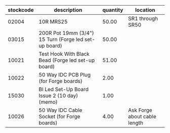 |stockcode|description|quantity|location|
|---------|-----------|--------|--------|
|02004|10R MRS25|50.00|SR1 through SR50|
|03015|200R Pot 19mm (3/4") 15 Turn (Forge led set-up board)|50.00||
|10021|Test Hook With Black Bead (Forge led set-up board)|51.00||
|10022|50 Way IDC PCB Plug (for Forge boards)|2.00||
|15030|BI Led Set-Up Board Issue 2 (10 day) (memo)|1.00||
|10026|50 Way IDC Cable Socket (for Forge boards)|4.00|Ask Forge about cable length|
